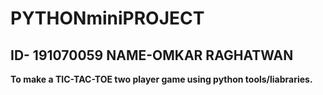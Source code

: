 # PYTHONminiPROJECT
## ID- 191070059  NAME-OMKAR RAGHATWAN

**To make a TIC-TAC-TOE two player game using python tools/liabraries.**
